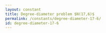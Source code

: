 ```yaml
---
layout: constant
title: Degree-diameter problem $N(17,6)$
permalink: /constants/degree-diameter-17-6/
id: degree-diameter-17-6
---
```

